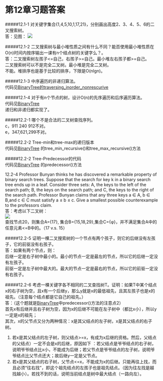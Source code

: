 第12章习题答案
=
#####12.1-1 对关键字集合{1,4,5,10,1,17,21}，分别画出高度2、3、4、5、6的二叉搜索树。  
答：见图：  ![](https://github.com/zhuxiuwei/CLRS/blob/master/Images/12.1-1.png)  

#####12.1-2 二叉搜索树与最小堆性质之间有什么不同？能否使用最小堆性质在O(n)时间内按序输出一课有n个结点树的关键字么？。  
答：二叉搜索树左孩子<=自己，右孩子>=自己。最小堆左右孩子都>=自己。  
二叉搜索树可以不是完全二叉树。最小堆是完全二叉树。  
不能。堆排序也是基于比较的排序，下限是O(nlgn)。  

#####12.1-3 中序遍历的非递归算法。  
代码见[BinaryTree的traversing_inorder_nonrescurive](https://github.com/zhuxiuwei/CLRS/blob/master/src/chap12_BinarySearchTree/BinaryTree.java)  

#####12.1-4 对于有n个节点的树，设计O(n)的先序遍历和后序遍历算法。  
代码见[BinaryTree](https://github.com/zhuxiuwei/CLRS/blob/master/src/chap12_BinarySearchTree/BinaryTree.java)  
递归和非递归都实现了。  

#####12.2-1 哪个不是合法的二叉树查找序列。  
c，911 240 912不对。  
e，347,621,299不对。  

#####12.2-2 Tree-min和tree-max的递归版本  
代码见[BinaryTree](https://github.com/zhuxiuwei/CLRS/blob/master/src/chap12_BinarySearchTree/BinarySearchTree_Search.java)
的tree_min_recursive()和tree_max_recursive()方法  

#####12.2-2 Tree-Predecessor的代码  
代码见[BinaryTree](https://github.com/zhuxiuwei/CLRS/blob/master/src/chap12_BinarySearchTree/BinarySearchTree_Search.java)
的predecessor()方法  

12.2-4 Professor Bunyan thinks he has discovered a remarkable property of binary search trees. 
Suppose that the search for key k in a binary search tree ends up in a leaf. 
Consider three sets: 
A, the keys to the left of the search path; B, the keys on the search path; and C, the keys to the right of the search path.
Professor Bunyan claims that any three keys a ∈ A, b ∈ B,and c ∈ C must satisfy a ≤ b ≤ c. 
Give a smallest possible counterexample to the professors claim.  
答：考虑以下二叉树：  
![](https://github.com/zhuxiuwei/CLRS/blob/master/Images/12.2-4.png)  
查找节点20，则集合A={17}, 集合B={15,18,29},集合C={φ}，并不满足集合A中的任意元素<=B中的。（17 v.s. 15）  

#####12.2-5 证明一棵二叉搜索树的一个节点有两个孩子，则它的后继没有左孩子，它的前驱没有右孩子。  
答：如果有两个节点，则：  
后继一定是右子树中最小的。最小的节点一定是最左的节点，所以它的后继一定没有左孩子。  
前驱一定是左子树中最大的。最大的节点一定是最右的节点，所以它的前驱一定没有右孩子。  

#####12.2-6 考虑一棵关键字各不相同的二叉查找树T。证明：如果T中某个结点x的右子树为空，且x有一个后继y，那么y就是x的最低祖先，且其左孩子也是x的祖先。（注意每个结点都是它自己的祖先。）  
答：（这个题就是[BinaryTree](https://github.com/zhuxiuwei/CLRS/blob/master/src/chap12_BinarySearchTree/BinarySearchTree_Search.java)中predecessor()方法的注意点2）  
首先x有后继并且右子树为空，因为x的后继不可能在左子树中（都比x小），所以y一定是x的祖先；  
其次，x的父节点又分为两种情况：x是其父结点的左子树，x是其父结点的右子树。  
1. 若x是其父结点的左子树，则父结点>=x，有成为x后继的资格。然后，父结点的父结点）一定不会是x的后继，原因如下
：若父结点是爷爷结点的右子树，说明爷爷结点比x小，不能成为后继；若父节点是爷爷结点的左子树，说明爷爷结点比父节点还大；故后继y一定是父节点。  
2. 若x是其父结点的右子树，父节点<=x，不能成为x的后继。只能再往上找，而且必须“往右找”，即这个祖先结点的左孩子也是祖先结点。（因为往左找是越找越小）。若找不到的话，说明当前结点是树中最大结点（一路向左）。  
